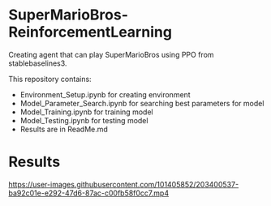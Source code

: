 # SuperMarioBros-ReinforcementLearning
Creating agent that can play SuperMarioBros using PPO from stablebaselines3.

This repository contains:
 - Environment_Setup.ipynb for creating environment
 - Model_Parameter_Search.ipynb for searching best parameters for model
 - Model_Training.ipynb for training model
 - Model_Testing.ipynb for testing model
 - Results are in ReadMe.md

# Results

https://user-images.githubusercontent.com/101405852/203400537-ba92c01e-e292-47d6-87ac-c00fb58f0cc7.mp4

